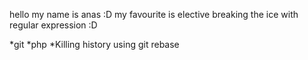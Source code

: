 hello my name is anas :D
my favourite is elective breaking the ice with regular expression :D

*git
*php
*Killing history using git rebase